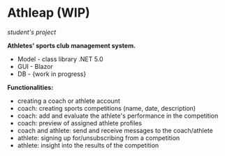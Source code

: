 # Athleap (WIP)
*student's project*  

**Athletes' sports club management system.**  

+ Model - class library .NET 5.0
+ GUI - Blazor
+ DB - {work in progress}

**Functionalities:**
- creating a coach or athlete account
- coach: creating sports competitions (name, date, description)
- coach: add and evaluate the athlete's performance in the competition
- coach: preview of assigned athlete profiles
- coach and athlete: send and receive messages to the coach/athlete
- athlete: signing up for/unsubscribing from a competition
- athlete: insight into the results of the competition
